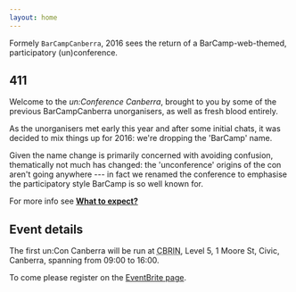 ```yaml
---
layout: home
---
```


Formely `BarCampCanberra`, 2016 sees the return of a BarCamp-web-themed, participatory (un)conference.

## 411

Welcome to the *un:Conference Canberra*, brought to you by some of the previous BarCampCanberra unorganisers, as well as fresh blood entirely.

As the unorganisers met early this year and after some initial chats, it was decided to mix things up for 2016: we're dropping the 'BarCamp' name.

Given the name change is primarily concerned with avoiding confusion, thematically not much has changed: the 'unconference' origins of the con aren't going anywhere --- in fact we renamed the conference to emphasise the participatory style BarCamp is so well known for.

For more info see [**What to expect?**](/expectations)

## Event details

The first un:Con Canberra will be run at <acronym title="Canberra Innovation Network">CBRIN</acronym>, Level 5, 1 Moore St, Civic, Canberra, spanning from 09:00 to 16:00.

To come please register on the [EventBrite page](https://www.eventbrite.com.au/e/unconference-canberra-2016-registration-22076928688).
